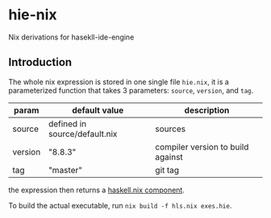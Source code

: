# hie-nix

Nix derivations for hasekll-ide-engine

## Introduction

The whole nix expression is stored in one single file `hie.nix`, it is a parameterized function that takes 3 parameters: `source`, `version`, and `tag`.

| param   | default value                 | description                       |
|---------|-------------------------------|-----------------------------------|
| source  | defined in source/default.nix | sources                           |
| version | "8.8.3"                       | compiler version to build against |
| tag     | "master"                      | git tag                           |

the expression then returns a [haskell.nix component](https://input-output-hk.github.io/haskell.nix/reference/library/#component).

To build the actual executable, run `nix build -f hls.nix exes.hie`.
